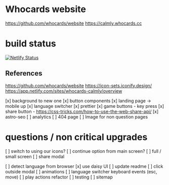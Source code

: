# Whocards website

https://github.com/whocards/website
https://calmly.whocards.cc

# build status
[![Netlify Status](https://api.netlify.com/api/v1/badges/63e10c87-1757-4444-95bb-e7ec2c34dd9d/deploy-status)](https://app.netlify.com/sites/whocards-calmly/deploys)

## References

https://github.com/whocards/website
https://icon-sets.iconify.design/
https://app.netlify.com/sites/whocards-calmly/overview


[x] background to new one
[x] button components
[x] landing page -> mobile up
[x] language switcher
[x] prettier
[x] game buttons - key press
[x] share button - https://css-tricks.com/how-to-use-the-web-share-api/
[x] astro-seo
[ ] analytics
[ ] 404 page
[ ] Image for non question pages

# questions / non critical upgrades

[ ] switch to using our icons?
[ ] continue option from main screen?
[ ] full / small screen
[ ] share modal

[ ] detect language from browser
[x] use daisy UI
[ ] update readme
[ ] click outside modal
[ ] animations
[ ] language switcher keyboard events (esc, move)
[ ] play actions refactor
[ ] testing
[ ] sitemap


